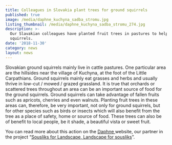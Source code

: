 ```yaml
---
title: Colleagues in Slovakia plant trees for ground squirrels
published: true
image: /media/daphne_kuchyna_sadba_stromu.jpg
listing_thumbnail: /media/daphne_kuchyna_sadba_stromu_274.jpg
description: >-
  Our Slavakian colleagues have planted fruit trees in pastures to help ground
  squirrels.
date: '2018-11-30'
category: news
layout: news
---
```

Slovakian ground squirrels mainly live in cattle pastures. One particular area are the hillsides near the village of Kuchyna, at the foot of the Little Carpathians. Ground squirrels mainly eat grasses and herbs and usually thrive in low-cut / mowed / grazed grassland. It is true that orchards or scattered trees throughout an area can be an important source of food for the ground squirrels. Ground squirrels can take advantage of fallen fruits such as apricots, cherries and even walnuts. Planting fruit trees in these areas can, therefore, be very important, not only for ground squirrels, but for other species such as birds or insects which will also benefit from the tree as a place of safety, home or source of food. These trees can also be of benefit to local people, be it shade, a beautiful vista or sweet fruit. 

You can read more about this action on the [Daphne ](http://daphne.sk/)website, our partner in the project “[Sousliks for Landscape, Landscape for sousliks](https://en.syslinavinici.cz/projects/sousliks-for-the-landscape-landscape-for-sousliks)”.
